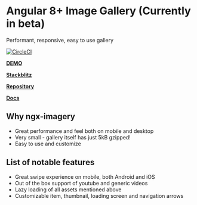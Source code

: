# Angular 8+ Image Gallery (Currently in beta)

Performant, responsive, easy to use gallery

[![CircleCI](https://circleci.com/gh/daelmaak/ngx-imagery.svg?style=svg)](https://circleci.com/gh/daelmaak/ngx-imagery)

[**DEMO**](https://daelmaak.github.io/ngx-imagery/)

[**Stackblitz**](https://stackblitz.com/edit/ngx-imagery)

[**Repository**](https://github.com/daelmaak/ngx-imagery/tree/master/projects/gallery)

[**Docs**](https://github.com/daelmaak/ngx-imagery/wiki)

## Why ngx-imagery

- Great performance and feel both on mobile and desktop
- Very small - gallery itself has just 5kB gzipped!
- Easy to use and customize

## List of notable features

- Great swipe experience on mobile, both Android and iOS
- Out of the box support of youtube and generic videos
- Lazy loading of all assets mentioned above
- Customizable item, thumbnail, loading screen and navigation arrows
